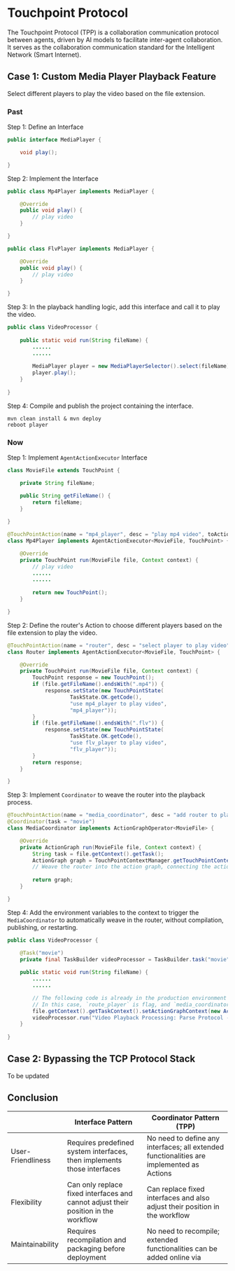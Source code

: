 # Touchpoint Protocol

The Touchpoint Protocol (TPP) is a collaboration communication protocol between agents, driven by AI models to facilitate inter-agent collaboration. It serves as the collaboration communication standard for the Intelligent Network (Smart Internet).

## Case 1: Custom Media Player Playback Feature

Select different players to play the video based on the file extension.

### Past

Step 1: Define an Interface
```java
public interface MediaPlayer {

    void play();

}
```

Step 2: Implement the Interface
```java
public class Mp4Player implements MediaPlayer {

    @Override
    public void play() {
        // play video
    }

}
```

```java
public class FlvPlayer implements MediaPlayer {

    @Override
    public void play() {
        // play video
    }

}
```

Step 3: In the playback handling logic, add this interface and call it to play the video.
```java
public class VideoProcessor {
    
    public static void run(String fileName) {
        ......
        ......
        
        MediaPlayer player = new MediaPlayerSelector().select(fileName);
        player.play();
    }
    
}
```

Step 4: Compile and publish the project containing the interface.
```shell
mvn clean install & mvn deploy
reboot player
```

### Now

Step 1: Implement `AgentActionExecutor` Interface
```java
class MovieFile extends TouchPoint {

    private String fileName;

    public String getFileName() {
        return fileName;
    }
    
}

@TouchPointAction(name = "mp4_player", desc = "play mp4 video", toActions = {"movie[]"})
class Mp4Player implements AgentActionExecutor<MovieFile, TouchPoint> {

    @Override
    private TouchPoint run(MovieFile file, Context context) {
        // play video
        ......
        ......
        
        return new TouchPoint();
    }

}
```

Step 2: Define the router's Action to choose different players based on the file extension to play the video.
```java
@TouchPointAction(name = "router", desc = "select player to play video", toActions = {"movie[]"})
class Router implements AgentActionExecutor<MovieFile, TouchPoint> {

    @Override
    private TouchPoint run(MovieFile file, Context context) {
        TouchPoint response = new TouchPoint();
        if (file.getFileName().endsWith(".mp4")) {
            response.setState(new TouchPointState(
                    TaskState.OK.getCode(),
                    "use mp4_player to play video",
                    "mp4_player"));
        }
        if (file.getFileName().endsWith(".flv")) {
            response.setState(new TouchPointState(
                    TaskState.OK.getCode(),
                    "use flv_player to play video",
                    "flv_player"));
        }
        return response;
    }

}
```

Step 3: Implement `Coordinator` to weave the router into the playback process.
```java
@TouchPointAction(name = "media_coordinator", desc = "add router to playback process", toActions = {"movie[]"})
@Coordinator(task = "movie")
class MediaCoordinator implements ActionGraphOperator<MovieFile> {

    @Override
    private ActionGraph run(MovieFile file, Context context) {
        String task = file.getContext().getTask();
        ActionGraph graph = TouchPointContextManager.getTouchPointContext(task).getActionGraph(); // `graph` represents the action relationship graph of the current task
        // Weave the router into the action graph, connecting the actions before and after playback
        
        return graph;
    }

}
```

Step 4: Add the environment variables to the context to trigger the `MediaCoordinator` to automatically weave in the router, without compilation, publishing, or restarting.
```java
public class VideoProcessor {

    @Task("movie")
    private final TaskBuilder videoProcessor = TaskBuilder.task("movie"); 
    
    public static void run(String fileName) {
        ......
        ......

        // The following code is already in the production environment and does not require modification.
        // In this case, `route_player` is flag, and `media_coordinator` is the Action corresponding to that flag, which can be passed through parameters from the frontend.
        file.getContext().getTaskContext().setActionGraphContext(new ActionGraphContext("route_player", "media_coordinator"));
        videoProcessor.run("Video Playback Processing: Parse Protocol -> Parse Container Format -> Audio and Video Decoding -> Audio and Video Synchronization -> Rendering and Playback", file);
    }
    
}
```

## Case 2: Bypassing the TCP Protocol Stack

To be updated

## Conclusion
|      | Interface Pattern                    | Coordinator Pattern (TPP)   |
|------|--------------------------|-----------------------------|
| User-Friendliness  | Requires predefined system interfaces, then implements those interfaces               | No need to define any interfaces; all extended functionalities are implemented as Actions  |
| Flexibility  | Can only replace fixed interfaces and cannot adjust their position in the workflow | Can replace fixed interfaces and also adjust their position in the workflow |
| Maintainability | Requires recompilation and packaging before deployment            | No need to recompile; extended functionalities can be added online via    |
